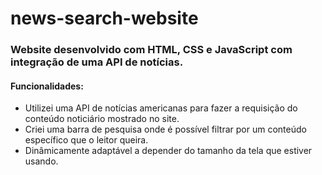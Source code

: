 # news-search-website
### Website desenvolvido com HTML, CSS e JavaScript com integração de uma API de notícias.
 #### Funcionalidades:
- Utilizei uma API de notícias americanas para fazer a requisição do conteúdo noticiário mostrado no site.
- Criei uma barra de pesquisa onde é possível filtrar por um conteúdo específico que o leitor queira.
- Dinâmicamente adaptável a depender do tamanho da tela que estiver usando.  
